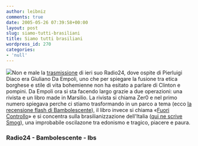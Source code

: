 ```yaml
---
author: leibniz
comments: true
date: 2005-05-26 07:39:58+00:00
layout: post
slug: siamo-tutti-brasiliani
title: Siamo tutti brasiliani
wordpress_id: 270
categories:
- 'null'
---
```


![](http://giotto.ibs.it/thumbnails/z98/8831786598.jpg)Non e male la [trasmissione](http://www.radio24.ilsole24ore.com/fc?cmd=sez&chId=40&sezId=9800)
di ieri suo Radio24, dove ospite di Pierluigi Diaco era Giuliano Da
Empoli, uno che per spiegare la fusione tra etica borghese e stile di
vita bohemienne non ha esitato a parlare di Clinton e pompini. Da
Empoli ora si sta facendo largo grazie a due operazioni: una rivista e
un libro made in Marsilio. La rivista si chiama Zer0 e nel primo numero spiegava perche ci stiamo trasformando in un parco a tema (ecco [la recensione flash di Bambolescente](http://www.bambolescente.com/archives/2005/02/perche_ci_stiam.html)), il libro invece si chiama «[Fuori Controllo](http://www.internetbookshop.it/ser/serdsp.asp?shop=2057&c=JJJSK93D1Y3JJ)» e si concentra sulla brasilianizzazione dell'Italia ([qui ne scrive Smog](http://smog.ilcannocchiale.it/?id_blogdoc=512533)), una improbabile oscilazone tra edonismo e tragico, piacere e paura.  



### Radio24 - Bambolescente - Ibs
